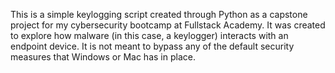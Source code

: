This is a simple keylogging script created through Python as a capstone project for my cybersecurity bootcamp at Fullstack Academy. 
It was created to explore how malware (in this case, a keylogger) interacts with an endpoint device.
It is not meant to bypass any of the default security measures that Windows or Mac has in place.
